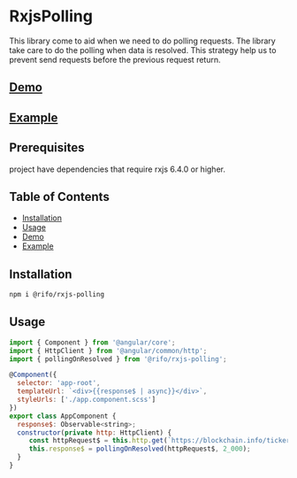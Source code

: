 # RxjsPolling
This library come to aid when we need to do polling requests.
The library take care to do the polling when data is resolved.
This strategy help us to prevent send requests before the previous request return.

## [Demo](https://ofirrifo.github.io/rxjs-polling)

## [Example](https://stackblitz.com/edit/rxjs-polling-example-1?file=src/app/app.component.ts)

## Prerequisites
project have dependencies that require rxjs 6.4.0 or higher.

## Table of Contents

- [Installation](#installation)
- [Usage](#usage)
- [Demo](https://ofirrifo.github.io/rxjs-polling)
- [Example](https://stackblitz.com/edit/rxjs-polling-example-1?file=src/app/app.component.ts)

## Installation
```sh
npm i @rifo/rxjs-polling 
```

## Usage
```js
import { Component } from '@angular/core';
import { HttpClient } from '@angular/common/http';
import { pollingOnResolved } from '@rifo/rxjs-polling';

@Component({
  selector: 'app-root',
  templateUrl: `<div>{{response$ | async}}</div>`,
  styleUrls: ['./app.component.scss']
})
export class AppComponent {
  response$: Observable<string>;
  constructor(private http: HttpClient) {
     const httpRequest$ = this.http.get(`https://blockchain.info/ticker`);
     this.response$ = pollingOnResolved(httpRequest$, 2_000);
  }
}
```

